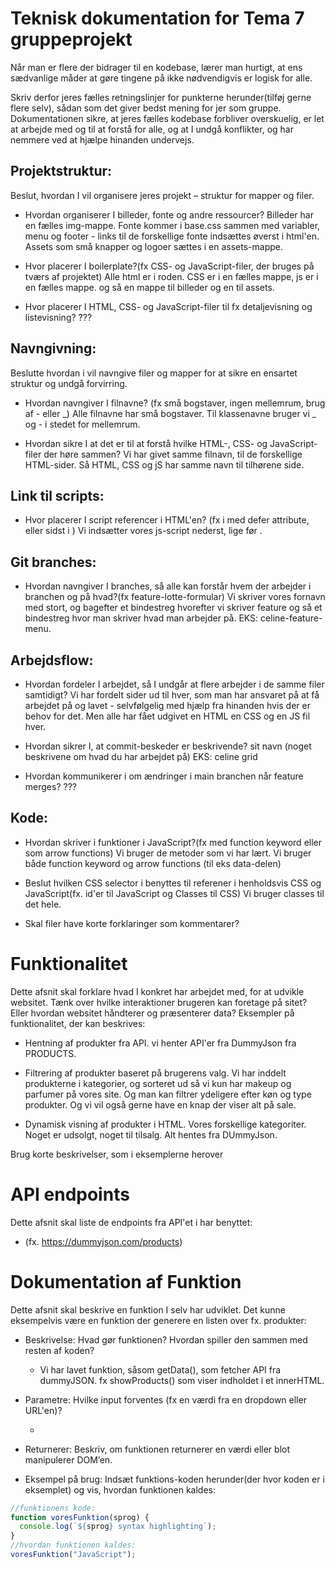 # Teknisk dokumentation for Tema 7 gruppeprojekt

Når man er flere der bidrager til en kodebase, lærer man hurtigt, at ens sædvanlige måder at gøre tingene på ikke nødvendigvis er logisk for alle.

Skriv derfor jeres fælles retningslinjer for punkterne herunder(tilføj gerne flere selv), sådan som det giver bedst mening for jer som gruppe. Dokumentationen sikre, at jeres fælles kodebase forbliver overskuelig, er let at arbejde med og til at forstå for alle, og at I undgå konflikter, og har nemmere ved at hjælpe hinanden undervejs.

## Projektstruktur:

Beslut, hvordan I vil organisere jeres projekt – struktur for mapper og filer.

- Hvordan organiserer I billeder, fonte og andre ressourcer?
  Billeder har en fælles img-mappe. Fonte kommer i base.css sammen med variabler, menu og footer - links til de forskellige fonte indsættes øverst i html'en. Assets som små knapper og logoer sættes i en assets-mappe.

- Hvor placerer I boilerplate?(fx CSS- og JavaScript-filer, der bruges på tværs af projektet)
  Alle html er i roden. CSS er i en fælles mappe, js er i en fælles mappe. og så en mappe til billeder og en til assets.

- Hvor placerer I HTML, CSS- og JavaScript-filer til fx detaljevisning og listevisning?
  ???

## Navngivning:

Beslutte hvordan i vil navngive filer og mapper for at sikre en ensartet struktur og undgå forvirring.

- Hvordan navngiver I filnavne? (fx små bogstaver, ingen mellemrum, brug af - eller _)
  Alle filnavne har små bogstaver. Til klassenavne bruger vi _ og - i stedet for mellemrum.

- Hvordan sikre I at det er til at forstå hvilke HTML-, CSS- og JavaScript-filer der høre sammen?
  Vi har givet samme filnavn, til de forskellige HTML-sider. Så HTML, CSS og jS har samme navn til tilhørene side.

## Link til scripts:

- Hvor placerer I script referencer i HTML'en? (fx i <head> med defer attribute, eller sidst i <body>)
  Vi indsætter vores js-script nederst, lige før </body>.

## Git branches:

- Hvordan navngiver I branches, så alle kan forstår hvem der arbejder i branchen og på hvad?(fx feature-lotte-formular)
  Vi skriver vores fornavn med stort, og bagefter et bindestreg hvorefter vi skriver feature og så et bindestreg hvor man skriver hvad man arbejder på. EKS: celine-feature-menu.

## Arbejdsflow:

- Hvordan fordeler I arbejdet, så I undgår at flere arbejder i de samme filer samtidigt?
  Vi har fordelt sider ud til hver, som man har ansvaret på at få arbejdet på og lavet - selvfølgelig med hjælp fra hinanden hvis der er behov for det. Men alle har fået udgivet en HTML en CSS og en JS fil hver.

- Hvordan sikrer I, at commit-beskeder er beskrivende?
  sit navn (noget beskrivene om hvad du har arbejdet på) EKS: celine grid

- Hvordan kommunikerer i om ændringer i main branchen når feature merges?
  ???

## Kode:

- Hvordan skriver i funktioner i JavaScript?(fx med function keyword eller som arrow functions)
  Vi bruger de metoder som vi har lært. Vi bruger både function keyword og arrow functions (til eks data-delen)

- Beslut hvilken CSS selector i benyttes til referener i henholdsvis CSS og JavaScript(fx. id'er til JavaScript og Classes til CSS)
  Vi bruger classes til det hele.

- Skal filer have korte forklaringer som kommentarer?
<!-- ja! vi skriver en kort forklaring til de steder, hvor vi syntes det giver mening -->

# Funktionalitet

Dette afsnit skal forklare hvad I konkret har arbejdet med, for at udvikle websitet. Tænk over hvilke interaktioner brugeren kan foretage på sitet? Eller hvordan websitet håndterer og præsenterer data? Eksempler på funktionalitet, der kan beskrives:

- Hentning af produkter fra API.
  vi henter API'er fra DummyJson fra PRODUCTS.

- Filtrering af produkter baseret på brugerens valg.
  Vi har inddelt produkterne i kategorier, og sorteret ud så vi kun har makeup og parfumer på vores site. Og man kan filtrer ydeligere efter køn og type produkter. Og vi vil også gerne have en knap der viser alt på sale.

- Dynamisk visning af produkter i HTML.
  Vores forskellige kategoriter. Noget er udsolgt, noget til tilsalg. Alt hentes fra DUmmyJson.

Brug korte beskrivelser, som i eksemplerne herover

# API endpoints

Dette afsnit skal liste de endpoints fra API'et i har benyttet:

- (fx. https://dummyjson.com/products)

# Dokumentation af Funktion

Dette afsnit skal beskrive en funktion I selv har udviklet. Det kunne eksempelvis være en funktion der generere en listen over fx. produkter:

- Beskrivelse: Hvad gør funktionen? Hvordan spiller den sammen med resten af koden?

  - Vi har lavet funktion, såsom getData(), som fetcher API fra dummyJSON. fx showProducts() som viser indholdet i et innerHTML.

- Parametre: Hvilke input forventes (fx en værdi fra en dropdown eller URL'en)?

  -

- Returnerer: Beskriv, om funktionen returnerer en værdi eller blot manipulerer DOM’en.
- Eksempel på brug: Indsæt funktions-koden herunder(der hvor koden er i eksemplet) og vis, hvordan funktionen kaldes:

```javascript
//funktionens kode:
function voresFunktion(sprog) {
  console.log(`${sprog} syntax highlighting`);
}
//hvordan funktionen kaldes:
voresFunktion("JavaScript");
```

